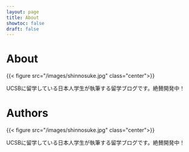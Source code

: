```yaml
---
layout: page
title: About
showtoc: false
draft: false
---
```

# About

{{< figure src="/images/shinnosuke.jpg" class="center">}}

UCSBに留学している日本人学生が執筆する留学ブログです。絶賛開発中！


# Authors

{{< figure src="/images/shinnosuke.jpg" class="center">}}

UCSBに留学している日本人学生が執筆する留学ブログです。絶賛開発中！

